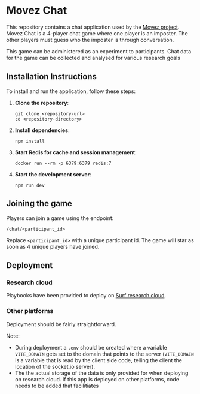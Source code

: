 # Movez Chat

This repository contains a chat application used by the [Movez project](https://www.eur.nl/essb/informatie-voor/onderzoekers/movez-lab/onderzoekers).
Movez Chat is a 4-player chat game where one player is an imposter. The other players must guess who the imposter is through conversation.

This game can be administered as an experiment to participants. Chat data for the game can be collected and analysed for various research goals

## Installation Instructions

To install and run the application, follow these steps:

1. **Clone the repository**:
    ```
    git clone <repository-url>
    cd <repository-directory>
    ```

2. **Install dependencies**:
    ```
    npm install
    ```

3. **Start Redis for cache and session management**:
    ```
    docker run --rm -p 6379:6379 redis:7
    ```

4. **Start the development server**:
    ```
    npm run dev
    ```

## Joining the game 

Players can join a game using the endpoint:

```
/chat/<participant_id>
```

Replace `<participant_id>` with a unique participant id. The game will star as soon as 4 unique players have joined.


## Deployment 

### Research cloud 

Playbooks have been provided to deploy on [Surf research cloud](https://www.surf.nl/en/services/surf-research-cloud).

### Other platforms

Deployment should be fairly straightforward. 

Note:

* During deployment a `.env` should be created where a variable `VITE_DOMAIN` gets set to the domain that points to the server (`VITE_DOMAIN` is a variable that is read by the client side code, telling the client the location of the socket.io server).
* The the actual storage of the data is only provided for when deploying on research cloud. If this app is deployed on other platforms, code needs to be added that facilitiates 
